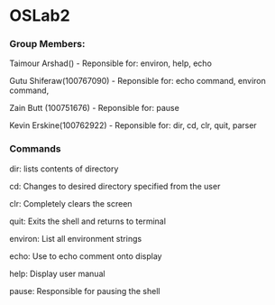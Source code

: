 # OSLab2

### Group Members: 
Taimour Arshad() - Reponsible for: environ, help, echo

Gutu Shiferaw(100767090) - Reponsible for: echo command, environ command,

Zain Butt (100751676) - Reponsible for: pause

Kevin Erskine(100762922) - Reponsible for: dir, cd, clr, quit, parser


### Commands
dir: lists contents of directory

cd: Changes to desired directory specified from the user

clr: Completely clears the screen

quit: Exits the shell and returns to terminal

environ: List all environment strings

echo: Use to echo comment onto display

help: Display user manual

pause: Responsible for pausing the shell
